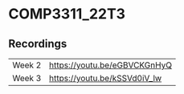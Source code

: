 # COMP3311_22T3

## Recordings

|        |                              |
| ------ | ---------------------------- |
| Week 2 | https://youtu.be/eGBVCKGnHyQ |
| Week 3 | https://youtu.be/kSSVd0iV_lw |